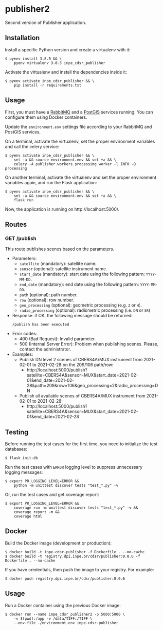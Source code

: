 # publisher2

Second version of Publisher application.


## Installation

Install a specific Python version and create a virtualenv with it:

```
$ pyenv install 3.8.5 && \
    pyenv virtualenv 3.8.5 inpe_cdsr_publisher
```

Activate the virtualenv and install the dependencies inside it:

```
$ pyenv activate inpe_cdsr_publisher && \
    pip install -r requirements.txt
```


## Usage

First, you must have a [RabbitMQ](https://hub.docker.com/_/rabbitmq) and a [PostGIS](https://hub.docker.com/r/kartoza/postgis) services running. You can configure them using Docker containers.

Update the `environment.env` settings file according to your RabbitMQ and PostGIS services.

On a terminal, activate the virtualenv, set the proper environment variables and call the celery service:

```
$ pyenv activate inpe_cdsr_publisher && \
    set -a && source environment.env && set +a && \
    celery -A publisher.workers.processing worker -l INFO -Q processing
```

On another terminal, activate the virtualenv and set the proper environment variables again, and run the Flask application:

```
$ pyenv activate inpe_cdsr_publisher && \
    set -a && source environment.env && set +a && \
    flask run
```

Now, the application is running on http://localhost:5000/.


## Routes

### GET /publish

This route publishes scenes based on the parameters.
- Parameters:
    - `satellite` (mandatory): satellite name.
    - `sensor` (optional): satellite instrument name.
    - `start_date` (mandatory): start date using the following pattern: `YYYY-MM-DD`.
    - `end_date` (mandatory): end date using the following pattern: `YYYY-MM-DD`.
    - `path` (optional): path number.
    - `row` (optional): row number.
    - `geo_processing` (optional): geometric processing (e.g. `2` or `4`).
    - `radio_processing` (optional): radiometric processing (i.e. `DN` or `SR`)
- Response: if OK, the following message should be returned:
    ```
    /publish has been executed
    ```
- Error codes:
    - 400 (Bad Request): Invalid parameter.
    - 500 (Internal Server Error): Problem when publishing scenes. Please, contact the administrator.
- Examples:
    - Publish DN level 2 scenes of CBERS4A/MUX instrument from 2021-02-01 to 2021-02-28 on the 209/106 path/row:
        - http://localhost:5000/publish?satellite=CBERS4A&sensor=MUX&start_date=2021-02-01&end_date=2021-02-28&path=209&row=106&geo_processing=2&radio_processing=DN
    - Publish all available scenes of CBERS4A/MUX instrument from 2021-02-01 to 2021-02-28:
        - http://localhost:5000/publish?satellite=CBERS4A&sensor=MUX&start_date=2021-02-01&end_date=2021-02-28


## Testing

Before running the test cases for the first time, you need to initialize the test databases:

```
$ flask init-db
```

Run the test cases with `ERROR` logging level to suppress unnecessary logging messages:

```
$ export PR_LOGGING_LEVEL=ERROR &&
    python -m unittest discover tests "test_*.py" -v
```

Or, run the test cases and get coverage report:

```
$ export PR_LOGGING_LEVEL=ERROR &&
    coverage run -m unittest discover tests "test_*.py" -v &&
    coverage report -m &&
    coverage html
```


## Docker

Build the Docker image (development or production):

```
$ docker build -t inpe-cdsr-publisher -f Dockerfile . --no-cache
$ docker build -t registry.dpi.inpe.br/cdsr/publisher:0.0.6 -f Dockerfile . --no-cache
```

If you have credentials, then push the image to your registry. For example:

```
$ docker push registry.dpi.inpe.br/cdsr/publisher:0.0.6
```


## Usage

Run a Docker container using the previous Docker image:

```
$ docker run --name inpe_cdsr_publisher2 -p 5000:5000 \
    -v $(pwd):/app -v /data/TIFF:/TIFF \
    --env-file ./environment.env inpe-cdsr-publisher
```
